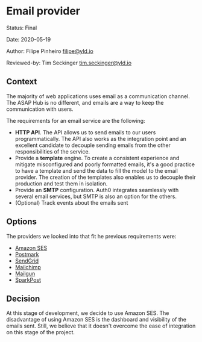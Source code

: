 # Email provider

Status: Final

Date: 2020-05-19

Author: Filipe Pinheiro <filipe@yld.io>

Reviewed-by: Tim Seckinger <tim.seckinger@yld.io>

## Context

The majority of web applications uses email as a communication channel. The ASAP Hub is no different, and emails are a way to keep the communication with users.

The requirements for an email service are the following:

- **HTTP API**. The API allows us to send emails to our users programmatically. The API also works as the integration point and an excellent candidate to decouple sending emails from the other responsibilities of the service.
- Provide a **template** engine. To create a consistent experience and mitigate misconfigured and poorly formatted emails, it's a good practice to have a template and send the data to fill the model to the email provider. The creation of the templates also enables us to decouple their production and test them in isolation.
- Provide an **SMTP** configuration. Auth0 integrates seamlessly with several email services, but SMTP is also an option for the others.
- (Optional) Track events about the emails sent

## Options

The providers we looked into that fit he previous requirements were:

- [Amazon SES](https://aws.amazon.com/ses/)
- [Postmark](https://postmarkapp.com/)
- [SendGrid](https://sendgrid.com/)
- [Mailchimp](https://mailchimp.com/)
- [Mailgun](https://www.mailgun.com/)
- [SparkPost](https://www.sparkpost.com/)

## Decision

At this stage of development, we decide to use Amazon SES. The disadvantage of using Amazon SES is the dashboard and visibility of the emails sent. Still, we believe that it doesn't overcome the ease of integration on this stage of the project.
